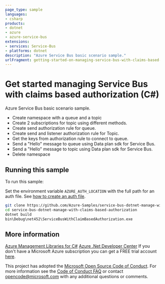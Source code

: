 ```yaml
---
page_type: sample
languages:
- csharp
products:
- dotnet
- azure
- azure-service-bus
extensions:
- services: Service-Bus
- platforms: dotnet
description: "Azure Service Bus basic scenario sample."
urlFragment: getting-started-on-managing-service-bus-with-claims-based-authorization-in-c
---
```


# Get started managing Service Bus with claims based authorization (C#)

Azure Service Bus basic scenario sample.

- Create namespace with a queue and a topic
- Create 2 subscriptions for topic using different methods.
- Create send authorization rule for queue.
- Create send and listener authorization rule for Topic.
- Get the keys from authorization rule to connect to queue.
- Send a "Hello" message to queue using Data plan sdk for Service Bus.
- Send a "Hello" message to topic using Data plan sdk for Service Bus.
- Delete namespace


## Running this sample

To run this sample:

Set the environment variable `AZURE_AUTH_LOCATION` with the full path for an auth file. See [how to create an auth file](https://github.com/Azure/azure-libraries-for-net/blob/master/AUTH.md).

```bash
git clone https://github.com/Azure-Samples/service-bus-dotnet-manage-with-claims-based-authorization.git
cd service-bus-dotnet-manage-with-claims-based-authorization
dotnet build
bin\Debug\net452\ServiceBusWithClaimBasedAuthorization.exe
```

## More information

[Azure Management Libraries for C#](https://github.com/Azure/azure-sdk-for-net/tree/Fluent)
[Azure .Net Developer Center](https://azure.microsoft.com/en-us/develop/net/)
If you don't have a Microsoft Azure subscription you can get a FREE trial account [here](http://go.microsoft.com/fwlink/?LinkId=330212).

This project has adopted the [Microsoft Open Source Code of Conduct](https://opensource.microsoft.com/codeofconduct/). For more information see the [Code of Conduct FAQ](https://opensource.microsoft.com/codeofconduct/faq/) or contact [opencode@microsoft.com](mailto:opencode@microsoft.com) with any additional questions or comments.
